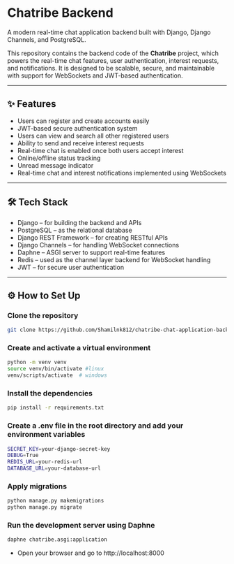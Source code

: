# Chatribe Backend

A modern real-time chat application backend built with Django, Django Channels, and PostgreSQL.

This repository contains the backend code of the **Chatribe** project, which powers the real-time chat features, user authentication, interest requests, and notifications. It is designed to be scalable, secure, and maintainable with support for WebSockets and JWT-based authentication.

---

## ✨ Features

- Users can register and create accounts easily
- JWT-based secure authentication system
- Users can view and search all other registered users
- Ability to send and receive interest requests
- Real-time chat is enabled once both users accept interest
- Online/offline status tracking
- Unread message indicator
- Real-time chat and interest notifications implemented using WebSockets

---

## 🛠 Tech Stack

- Django – for building the backend and APIs
- PostgreSQL – as the relational database
- Django REST Framework – for creating RESTful APIs
- Django Channels – for handling WebSocket connections
- Daphne – ASGI server to support real-time features
- Redis – used as the channel layer backend for WebSocket handling
- JWT – for secure user authentication

---

## ⚙️ How to Set Up

### Clone the repository

```bash
git clone https://github.com/Shamilnk812/chatribe-chat-application-backend.git
```

### Create and activate a virtual environment

```bash
python -m venv venv
source venv/bin/activate #linux
venv/scripts/activate  # windows
```

### Install the dependencies

```bash
pip install -r requirements.txt
```

### Create a .env file in the root directory and add your environment variables

```bash
SECRET_KEY=your-django-secret-key
DEBUG=True
REDIS_URL=your-redis-url
DATABASE_URL=your-database-url
```

### Apply migrations

```bash
python manage.py makemigrations
python manage.py migrate
```

### Run the development server using Daphne

```bash
daphne chatribe.asgi:application
```

- Open your browser and go to http://localhost:8000
